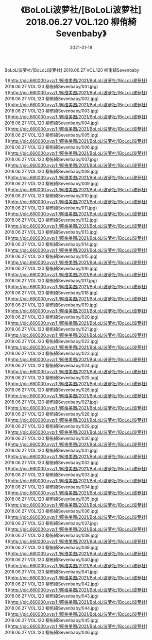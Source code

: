 ﻿---
layout: post
title:  《BoLoLi波萝社/[BoLoLi波萝社] 2018.06.27 VOL.120 柳侑綺Sevenbaby》
date:   2021-01-18
img: http://pic.660000.xyz/1:/网络美图/2021/BoLoLi波萝社/[BoLoLi波萝社] 2018.06.27 VOL.120 柳侑綺Sevenbaby/000.jpg
categories: [美女, 清纯, 唯美]
---

BoLoLi波萝社/[BoLoLi波萝社] 2018.06.27 VOL.120 柳侑綺Sevenbaby

 ![](http://pic.660000.xyz/1:/网络美图/2021/BoLoLi波萝社/[BoLoLi波萝社] 2018.06.27 VOL.120 柳侑綺Sevenbaby/001.jpg) <br>![](http://pic.660000.xyz/1:/网络美图/2021/BoLoLi波萝社/[BoLoLi波萝社] 2018.06.27 VOL.120 柳侑綺Sevenbaby/002.jpg) <br>![](http://pic.660000.xyz/1:/网络美图/2021/BoLoLi波萝社/[BoLoLi波萝社] 2018.06.27 VOL.120 柳侑綺Sevenbaby/003.jpg) <br>![](http://pic.660000.xyz/1:/网络美图/2021/BoLoLi波萝社/[BoLoLi波萝社] 2018.06.27 VOL.120 柳侑綺Sevenbaby/004.jpg) <br>![](http://pic.660000.xyz/1:/网络美图/2021/BoLoLi波萝社/[BoLoLi波萝社] 2018.06.27 VOL.120 柳侑綺Sevenbaby/005.jpg) <br>![](http://pic.660000.xyz/1:/网络美图/2021/BoLoLi波萝社/[BoLoLi波萝社] 2018.06.27 VOL.120 柳侑綺Sevenbaby/006.jpg) <br>![](http://pic.660000.xyz/1:/网络美图/2021/BoLoLi波萝社/[BoLoLi波萝社] 2018.06.27 VOL.120 柳侑綺Sevenbaby/007.jpg) <br>![](http://pic.660000.xyz/1:/网络美图/2021/BoLoLi波萝社/[BoLoLi波萝社] 2018.06.27 VOL.120 柳侑綺Sevenbaby/008.jpg) <br>![](http://pic.660000.xyz/1:/网络美图/2021/BoLoLi波萝社/[BoLoLi波萝社] 2018.06.27 VOL.120 柳侑綺Sevenbaby/009.jpg) <br>![](http://pic.660000.xyz/1:/网络美图/2021/BoLoLi波萝社/[BoLoLi波萝社] 2018.06.27 VOL.120 柳侑綺Sevenbaby/010.jpg) <br>![](http://pic.660000.xyz/1:/网络美图/2021/BoLoLi波萝社/[BoLoLi波萝社] 2018.06.27 VOL.120 柳侑綺Sevenbaby/011.jpg) <br>![](http://pic.660000.xyz/1:/网络美图/2021/BoLoLi波萝社/[BoLoLi波萝社] 2018.06.27 VOL.120 柳侑綺Sevenbaby/012.jpg) <br>![](http://pic.660000.xyz/1:/网络美图/2021/BoLoLi波萝社/[BoLoLi波萝社] 2018.06.27 VOL.120 柳侑綺Sevenbaby/013.jpg) <br>![](http://pic.660000.xyz/1:/网络美图/2021/BoLoLi波萝社/[BoLoLi波萝社] 2018.06.27 VOL.120 柳侑綺Sevenbaby/014.jpg) <br>![](http://pic.660000.xyz/1:/网络美图/2021/BoLoLi波萝社/[BoLoLi波萝社] 2018.06.27 VOL.120 柳侑綺Sevenbaby/015.jpg) <br>![](http://pic.660000.xyz/1:/网络美图/2021/BoLoLi波萝社/[BoLoLi波萝社] 2018.06.27 VOL.120 柳侑綺Sevenbaby/016.jpg) <br>![](http://pic.660000.xyz/1:/网络美图/2021/BoLoLi波萝社/[BoLoLi波萝社] 2018.06.27 VOL.120 柳侑綺Sevenbaby/017.jpg) <br>![](http://pic.660000.xyz/1:/网络美图/2021/BoLoLi波萝社/[BoLoLi波萝社] 2018.06.27 VOL.120 柳侑綺Sevenbaby/018.jpg) <br>![](http://pic.660000.xyz/1:/网络美图/2021/BoLoLi波萝社/[BoLoLi波萝社] 2018.06.27 VOL.120 柳侑綺Sevenbaby/019.jpg) <br>![](http://pic.660000.xyz/1:/网络美图/2021/BoLoLi波萝社/[BoLoLi波萝社] 2018.06.27 VOL.120 柳侑綺Sevenbaby/020.jpg) <br>![](http://pic.660000.xyz/1:/网络美图/2021/BoLoLi波萝社/[BoLoLi波萝社] 2018.06.27 VOL.120 柳侑綺Sevenbaby/021.jpg) <br>![](http://pic.660000.xyz/1:/网络美图/2021/BoLoLi波萝社/[BoLoLi波萝社] 2018.06.27 VOL.120 柳侑綺Sevenbaby/022.jpg) <br>![](http://pic.660000.xyz/1:/网络美图/2021/BoLoLi波萝社/[BoLoLi波萝社] 2018.06.27 VOL.120 柳侑綺Sevenbaby/023.jpg) <br>![](http://pic.660000.xyz/1:/网络美图/2021/BoLoLi波萝社/[BoLoLi波萝社] 2018.06.27 VOL.120 柳侑綺Sevenbaby/024.jpg) <br>![](http://pic.660000.xyz/1:/网络美图/2021/BoLoLi波萝社/[BoLoLi波萝社] 2018.06.27 VOL.120 柳侑綺Sevenbaby/025.jpg) <br>![](http://pic.660000.xyz/1:/网络美图/2021/BoLoLi波萝社/[BoLoLi波萝社] 2018.06.27 VOL.120 柳侑綺Sevenbaby/026.jpg) <br>![](http://pic.660000.xyz/1:/网络美图/2021/BoLoLi波萝社/[BoLoLi波萝社] 2018.06.27 VOL.120 柳侑綺Sevenbaby/027.jpg) <br>![](http://pic.660000.xyz/1:/网络美图/2021/BoLoLi波萝社/[BoLoLi波萝社] 2018.06.27 VOL.120 柳侑綺Sevenbaby/028.jpg) <br>![](http://pic.660000.xyz/1:/网络美图/2021/BoLoLi波萝社/[BoLoLi波萝社] 2018.06.27 VOL.120 柳侑綺Sevenbaby/029.jpg) <br>![](http://pic.660000.xyz/1:/网络美图/2021/BoLoLi波萝社/[BoLoLi波萝社] 2018.06.27 VOL.120 柳侑綺Sevenbaby/030.jpg) <br>![](http://pic.660000.xyz/1:/网络美图/2021/BoLoLi波萝社/[BoLoLi波萝社] 2018.06.27 VOL.120 柳侑綺Sevenbaby/031.jpg) <br>![](http://pic.660000.xyz/1:/网络美图/2021/BoLoLi波萝社/[BoLoLi波萝社] 2018.06.27 VOL.120 柳侑綺Sevenbaby/032.jpg) <br>![](http://pic.660000.xyz/1:/网络美图/2021/BoLoLi波萝社/[BoLoLi波萝社] 2018.06.27 VOL.120 柳侑綺Sevenbaby/033.jpg) <br>![](http://pic.660000.xyz/1:/网络美图/2021/BoLoLi波萝社/[BoLoLi波萝社] 2018.06.27 VOL.120 柳侑綺Sevenbaby/034.jpg) <br>![](http://pic.660000.xyz/1:/网络美图/2021/BoLoLi波萝社/[BoLoLi波萝社] 2018.06.27 VOL.120 柳侑綺Sevenbaby/035.jpg) <br>![](http://pic.660000.xyz/1:/网络美图/2021/BoLoLi波萝社/[BoLoLi波萝社] 2018.06.27 VOL.120 柳侑綺Sevenbaby/036.jpg) <br>![](http://pic.660000.xyz/1:/网络美图/2021/BoLoLi波萝社/[BoLoLi波萝社] 2018.06.27 VOL.120 柳侑綺Sevenbaby/037.jpg) <br>![](http://pic.660000.xyz/1:/网络美图/2021/BoLoLi波萝社/[BoLoLi波萝社] 2018.06.27 VOL.120 柳侑綺Sevenbaby/038.jpg) <br>![](http://pic.660000.xyz/1:/网络美图/2021/BoLoLi波萝社/[BoLoLi波萝社] 2018.06.27 VOL.120 柳侑綺Sevenbaby/039.jpg) <br>![](http://pic.660000.xyz/1:/网络美图/2021/BoLoLi波萝社/[BoLoLi波萝社] 2018.06.27 VOL.120 柳侑綺Sevenbaby/040.jpg) <br>![](http://pic.660000.xyz/1:/网络美图/2021/BoLoLi波萝社/[BoLoLi波萝社] 2018.06.27 VOL.120 柳侑綺Sevenbaby/041.jpg) <br>![](http://pic.660000.xyz/1:/网络美图/2021/BoLoLi波萝社/[BoLoLi波萝社] 2018.06.27 VOL.120 柳侑綺Sevenbaby/042.jpg) <br>![](http://pic.660000.xyz/1:/网络美图/2021/BoLoLi波萝社/[BoLoLi波萝社] 2018.06.27 VOL.120 柳侑綺Sevenbaby/043.jpg) <br>![](http://pic.660000.xyz/1:/网络美图/2021/BoLoLi波萝社/[BoLoLi波萝社] 2018.06.27 VOL.120 柳侑綺Sevenbaby/044.jpg) <br>![](http://pic.660000.xyz/1:/网络美图/2021/BoLoLi波萝社/[BoLoLi波萝社] 2018.06.27 VOL.120 柳侑綺Sevenbaby/045.jpg) <br>![](http://pic.660000.xyz/1:/网络美图/2021/BoLoLi波萝社/[BoLoLi波萝社] 2018.06.27 VOL.120 柳侑綺Sevenbaby/046.jpg) <br>